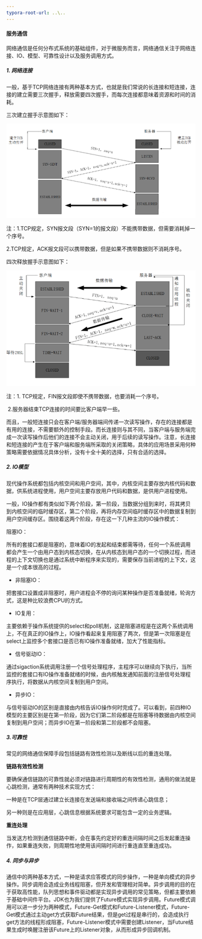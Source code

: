 ```yaml
---
typora-root-url: ..\..
---
```


#### 服务通信

网络通信是任何分布式系统的基础组件，对于微服务而言，网络通信关注于网络连接、IO、模型、可靠性设计以及服务调用方式。

##### 1. 网络连接

一般，基于TCP网络连接有两种基本方式，也就是我们常说的长连接和短连接，连接的建立需要三次握手，释放需要四次握手，而每次连接都意味着资源和时间的消耗。

三次建立握手示意图如下：

![TCP三次握手](/KnowHow/images/03/TCP三次握手.png)

注：1.TCP规定，SYN报文段（SYN=1的报文段）不能携带数据，但需要消耗掉一个序号。

​       2.TCP规定，ACK报文段可以携带数据，但是如果不携带数据则不消耗序号。

四次释放握手示意图如下：

![四次释放握手](/KnowHow/images/03/四次释放握手.png)

注：1. TCP规定，FIN报文段即使不携带数据，也要消耗一个序号。

​       2.服务器结束TCP连接的时间要比客户端早一些。

而且，一般短连接只会在客户端/服务器端间传递一次读写操作，存在的连接都是有用的连接，不需要额外的控制手段。而长连接则与其不同，当客户端与服务端完成一次读写操作后他们的连接不会主动关闭，用于后续的读写操作。注意，长连接和短连接的产生在于客户端和服务端所采取的关闭策略，具体的应用场景采用何种策略需要依据情况具体分析，没有十全十美的选择，只有合适的选择。

##### 2. IO模型

现代操作系统都包括内核空间和用户空间，其中，内核空间主要存放内核代码和数据，供系统进程使用，用户空间主要存放用户代码和数据，是供用户进程使用。

一般，IO操作都有类似如下两个阶段，第一阶段，当数据分组到来时，将其拷贝到内核空间的临时缓存区，第二个阶段，再将内存空间临时缓存区中的数据复制到用户空间缓存区。围绕着这两个阶段，存在这一下几种主流的IO操作模式：

阻塞IO：

所有的套接口都是阻塞的，意味着IO的发起和结束都需等待，任何一个系统调用都会产生一个由用户态到内核态切换，在从内核态到用户态的一个切换过程，而进程的上下文切换也是通过系统中断程序来实现的，需要保存当前进程的上下文，这是一个成本很高的过程。

- 非阻塞IO：

把套接口设置成非阻塞时，用户进程会不停的询问某种操作是否准备就绪，轮询方式，这是种比较浪费CPU的方式。

- IO复用：

主要依赖于操作系统提供的select和poll机制，这是阻塞进程是在这两个系统调用上，不在真正的IO操作上，IO操作看起来复用阻塞了两次，但是第一次阻塞是在select上监控多个套接口是否已有IO操作准备就绪，加大了性能指标。

- 信号驱动IO：

通过sigaction系统调用注册一个信号处理程序，主程序可以继续向下执行，当所监控的套接口有IO操作准备就绪的时候，由内核触发通知前面的注册信号处理程序执行，将数据从内核空间复制到用户空间。

- 异步IO：

与信号驱动IO的区别是直接由内核告诉IO操作何时完成了。可以看到，前四种IO模型的主要区别是在第一阶段，因为它们第二阶段都是在阻塞等待数据由内核空间复制到用户空间；而异步IO在第一阶段和第二阶段都不会阻塞。

##### 3.可靠性

常见的网络通信保障手段包括链路有效性检测以及断线以后的重连处理。

**链路有效性检测**

要确保通信链路的可靠性就必须对链路进行周期性的有效性检测，通用的做法就是心跳检测，通常有两种技术实现方式：

一种是在TCP层通过建立长连接在发送端和接收端之间传递心跳信息；

另一种则是在应用层，心跳信息根据系统要求可能包含一定的业务逻辑。

**重连处理**

当发送方检测到通信链路中断，会在事先约定好的重连间隔时间之后发起重连操作，如果重连失败，则周期性地使用该间隔时间进行重连直至重连成功。

##### 4. 同步与异步

通信中的两种基本方式，一种是请求应答模式的同步操作，一种是单向模式的异步操作。同步调用会造成业务线程阻塞，但开发和管理相对简单。异步调用的目的在于获取高性能，队列思想和事件驱动都是实现异步调用的常见策略，但都主要依赖于基础中间件平台。JDK也为我们提供了Future模式实现异步调用。Future模式调用可以进一步分为两种模式，Future-Get模式和Future-Listener模式，Future-Get模式通过主动get方式获取Future结果，但是get过程是串行的，会造成执行get方法的线程形成阻塞，Future-Listener模式中需要创建Listener，当Future结果生成时唤醒注册该Future上的Listener对象，从而形成异步回调机制。
